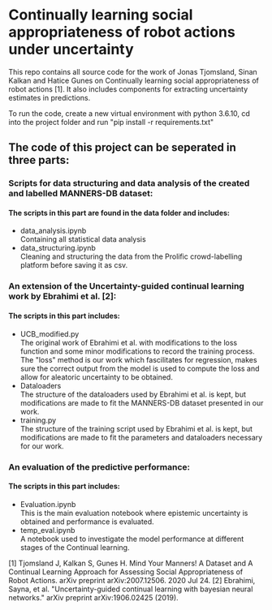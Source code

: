 # Continually learning social appropriateness of robot actions under uncertainty
This repo contains all source code for the work of Jonas Tjomsland, Sinan Kalkan and Hatice Gunes on Continually learning social appropriateness of robot actions [1]. It also includes components for extracting uncertainty estimates in predictions.

To run the code, create a new virtual environment with python 3.6.10, cd into the project folder and run "pip install -r requirements.txt"

## The code of this project can be seperated in three parts:
### Scripts for data structuring and data analysis of the created and labelled MANNERS-DB dataset:
#### The scripts in this part are found in the data folder and includes:
- data_analysis.ipynb\
Containing all statistical data analysis
- data_structuring.ipynb\
Cleaning and structuring the data from the Prolific crowd-labelling platform before saving it as csv.
### An extension of the Uncertainty-guided continual learning work by Ebrahimi et al. [2]:
#### The scripts in this part includes:
- UCB_modified.py\
The original work of Ebrahimi et al. with modifications to the loss function and some minor modifications to record the training process. The "loss" method is our 
work which fascilitates for regression, makes sure the correct output from the model is used to compute the loss and allow for aleatoric uncertainty to be obtained.
- Dataloaders\
The structure of the dataloaders used by Ebrahimi et al. is kept, but modifications are made to fit the MANNERS-DB dataset presented in our work.
- training.py\
The structure of the training script used by Ebrahimi et al. is kept, but modifications are made to fit the parameters and dataloaders necessary for our work.
### An evaluation of the predictive performance:
#### The scripts in this part includes:
- Evaluation.ipynb\
This is the main evaluation notebook where epistemic uncertainty is obtained and performance is evaluated.
- temp_eval.ipynb\
A notebook used to investigate the model performance at different stages of the Continual learning.


[1] Tjomsland J, Kalkan S, Gunes H. Mind Your Manners! A Dataset and A Continual Learning Approach for Assessing Social Appropriateness of Robot Actions. arXiv preprint arXiv:2007.12506. 2020 Jul 24.
[2] Ebrahimi, Sayna, et al. "Uncertainty-guided continual learning with bayesian neural networks." arXiv preprint arXiv:1906.02425 (2019).

